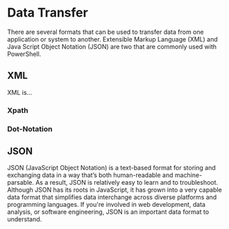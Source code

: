 # Data Transfer

There are several formats that can be used to transfer data from one application or system to another. Extensible Markup Language (XML) and Java Script Object Notation (JSON) are two that are commonly used with PowerShell.

## XML

XML is...

### Xpath

### Dot-Notation

## JSON

JSON (JavaScript Object Notation) is a text-based format for storing and exchanging data in a way that’s both human-readable and machine-parsable. As a result, JSON is relatively easy to learn and to troubleshoot. Although JSON has its roots in JavaScript, it has grown into a very capable data format that simplifies data interchange across diverse platforms and programming languages. If you're involved in web development, data analysis, or software engineering, JSON is an important data format to understand.
